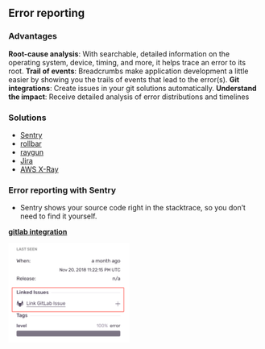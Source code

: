 

## Error reporting

### Advantages
**Root-cause analysis**: With searchable, detailed information on the operating system, device, timing, and more, it helps trace an error to its root.
**Trail of events**: Breadcrumbs make application development a little easier by showing you the trails of events that lead to the error(s).
**Git integrations**: Create issues in your git solutions automatically.
**Understand the impact**: Receive detailed analysis of error distributions and timelines

### Solutions
* [Sentry](https://sentry.io/welcome/)
* [rollbar](https://rollbar.com)
* [raygun](https://raygun.com/)
* [Jira](https://www.atlassian.com/software/jira)
* [AWS X-Ray](https://aws.amazon.com/xray/)


### Error reporting with Sentry
* Sentry shows your source code right in the stacktrace, so you don’t need to find it yourself.


**[gitlab integration](https://sentry.io/integrations/gitlab/)**

<img src="sentry-gitlab-link.png" alt="gitlab integration"
     style="float: left; margin-right: 10px; width: 240px;" />